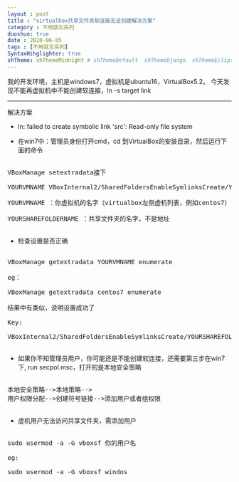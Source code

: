 ```yaml
---
layout : post
title : "virtualbox共享文件夹软连接无法创建解决方案"
category : 不用就忘系列
duoshuo: true
date : 2020-06-05
tags : [不用就忘系列]
SyntaxHihglighter: true
shTheme: shThemeMidnight # shThemeDefault  shThemeDjango  shThemeEclipse  shThemeEmacs  shThemeFadeToGrey  shThemeMidnight  shThemeRDark
---
```


我的开发环境，主机是windows7，虚拟机是ubuntu16，VirtualBox5.2。
今天发现不能再虚拟机中不能创建软连接，ln -s target link

<!-- more -->

---

解决方案

* ln: failed to create symbolic link 'src': Read-only file system

* 在win7中：管理员身份打开cmd，cd 到VirtualBox的安装目录，然后运行下面的命令


<pre class="brush: c; ">

VBoxManage setextradata接下

YOURVMNAME VBoxInternal2/SharedFoldersEnableSymlinksCreate/YOURSHAREFOLDERNAME 1

YOURVMNAME ：你虚拟机的名字（virtualbox左侧虚机列表，例如centos7）

YOURSHAREFOLDERNAME ：共享文件夹的名字，不是地址

</pre>

* 检查设置是否正确

<pre class="brush: c; ">

VBoxManage getextradata YOURVMNAME enumerate

eg：

VBoxManage getextradata centos7 enumerate

结果中有类似，说明设置成功了

Key:

VBoxInternal2/SharedFoldersEnableSymlinksCreate/YOURSHAREFOLDERNAME,Value: 1

</pre>

* 如果你不知管理员用户，你可能还是不能创建软连接，还需要第三步在win7 下,
run secpol.msc，打开的是本地安全策略

<pre class="brush: c; ">

本地安全策略-->本地策略-->
用户权限分配-->创建符号链接-->添加用户或者组权限

</pre>

* 虚机用户无法访问共享文件夹，需添加用户

<pre class="brush: c; ">

sudo usermod -a -G vboxsf 你的用户名

eg:

sudo usermod -a -G vboxsf windos

</pre>







